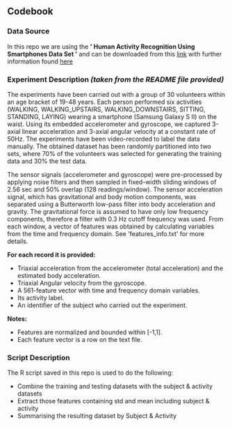 ## **Codebook**

### Data Source
In this repo we are using the **'
Human Activity Recognition Using Smartphones Data Set '** and can be downloaded from this [link](https://d396qusza40orc.cloudfront.net/getdata%2Fprojectfiles%2FUCI%20HAR%20Dataset.zip) with further information found [here](http://archive.ics.uci.edu/ml/datasets/Human+Activity+Recognition+Using+Smartphones)


### Experiment Description *(taken from the README file provided)*
The experiments have been carried out with a group of 30 volunteers within an age bracket of 19-48 years. Each person performed six activities (WALKING, WALKING_UPSTAIRS, WALKING_DOWNSTAIRS, SITTING, STANDING, LAYING) wearing a smartphone (Samsung Galaxy S II) on the waist. Using its embedded accelerometer and gyroscope, we captured 3-axial linear acceleration and 3-axial angular velocity at a constant rate of 50Hz. The experiments have been video-recorded to label the data manually. The obtained dataset has been randomly partitioned into two sets, where 70% of the volunteers was selected for generating the training data and 30% the test data. 

The sensor signals (accelerometer and gyroscope) were pre-processed by applying noise filters and then sampled in fixed-width sliding windows of 2.56 sec and 50% overlap (128 readings/window). The sensor acceleration signal, which has gravitational and body motion components, was separated using a Butterworth low-pass filter into body acceleration and gravity. The gravitational force is assumed to have only low frequency components, therefore a filter with 0.3 Hz cutoff frequency was used. From each window, a vector of features was obtained by calculating variables from the time and frequency domain. See 'features_info.txt' for more details. 

**For each record it is provided:**

- Triaxial acceleration from the accelerometer (total acceleration) and the estimated body acceleration.
- Triaxial Angular velocity from the gyroscope. 
- A 561-feature vector with time and frequency domain variables. 
- Its activity label. 
- An identifier of the subject who carried out the experiment.

**Notes:**

- Features are normalized and bounded within [-1,1].
- Each feature vector is a row on the text file.

### Script Description
The R script saved in this repo is used to do the following:

- Combine the training and testing datasets with the subject & activity datasets
- Extract those features containing std and mean including subject & activity
- Summarising the resulting dataset by Subject & Activity
